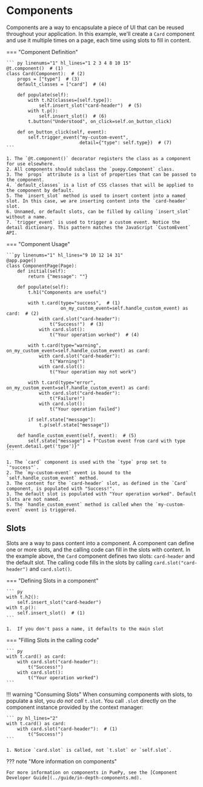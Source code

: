 # Components

Components are a way to encapsulate a piece of UI that can be reused throughout your application. In this example, we'll create a `Card` component and use it multiple times on a page, each time using slots to fill in content.

<puepy src="https://kkinder.pyscriptapps.com/puepy-tutorial/latest/tutorial/06_components/index.html" edit="https://pyscript.com/@kkinder/puepy-tutorial/latest" height="50em"/>

=== "Component Definition"

    ``` py linenums="1" hl_lines="1 2 3 4 8 10 15"
    @t.component()  # (1)
    class Card(Component):  # (2)
        props = ["type"]  # (3)
        default_classes = ["card"]  # (4)
    
        def populate(self):
            with t.h2(classes=[self.type]):
                self.insert_slot("card-header")  # (5)
            with t.p():
                self.insert_slot()  # (6)
            t.button("Understood", on_click=self.on_button_click)
    
        def on_button_click(self, event):
            self.trigger_event("my-custom-event", 
                               detail={"type": self.type})  # (7) 
    ```

    1. The `@t.component()` decorator registers the class as a component for use elsewhere.
    2. All components should subclass the `puepy.Component` class.
    3. The `props` attribute is a list of properties that can be passed to the component.
    4. `default_classes` is a list of CSS classes that will be applied to the component by default.
    5. The `insert_slot` method is used to insert content into a named slot. In this case, we are inserting content into the `card-header` slot.
    6. Unnamed, or default slots, can be filled by calling `insert_slot` without a name.
    7. `trigger_event` is used to trigger a custom event. Notice the detail dictionary. This pattern matches the JavaScript `CustomEvent` API.

=== "Component Usage"

    ```py linenums="1" hl_lines="9 10 12 14 31"
    @app.page()
    class ComponentPage(Page):
        def initial(self):
            return {"message": ""}
    
        def populate(self):
            t.h1("Components are useful")
    
            with t.card(type="success",  # (1)
                        on_my_custom_event=self.handle_custom_event) as card:  # (2)
                with card.slot("card-header"):
                    t("Success!")  # (3)
                with card.slot():
                    t("Your operation worked")  # (4)
    
            with t.card(type="warning", on_my_custom_event=self.handle_custom_event) as card:
                with card.slot("card-header"):
                    t("Warning!")
                with card.slot():
                    t("Your operation may not work")
    
            with t.card(type="error", on_my_custom_event=self.handle_custom_event) as card:
                with card.slot("card-header"):
                    t("Failure!")
                with card.slot():
                    t("Your operation failed")
    
            if self.state["message"]:
                t.p(self.state["message"])
    
        def handle_custom_event(self, event):  # (5)
            self.state["message"] = f"Custom event from card with type {event.detail.get('type')}"
    ```

    1. The `card` component is used with the `type` prop set to `"success"`.
    2. The `my-custom-event` event is bound to the `self.handle_custom_event` method.
    3. The content for the `card-header` slot, as defined in the `Card` component, is populated with "Success!".
    3. The default slot is populated with "Your operation worked". Default slots are not named.
    5. The `handle_custom_event` method is called when the `my-custom-event` event is triggered.

## Slots

Slots are a way to pass content into a component. A component can define one or more slots, and the calling code can fill in the slots with content. In the example above, the `Card` component defines two slots: `card-header` and the default slot. The calling code fills in the slots by calling `card.slot("card-header")` and `card.slot()`.

=== "Defining Slots in a component"
    
    ``` py
    with t.h2():
        self.insert_slot("card-header")
    with t.p():
        self.insert_slot()  # (1)
    ```

    1.  If you don't pass a name, it defaults to the main slot

=== "Filling Slots in the calling code"
        
    ``` py
    with t.card() as card:
        with card.slot("card-header"):
            t("Success!")
        with card.slot():
            t("Your operation worked")
    ```

!!! warning "Consuming Slots"
    When consuming components with slots, to populate a slot, you *do not call* `t.slot`. You
    call `.slot` directly on the component instance provided by the context manager:

    ``` py hl_lines="2"
    with t.card() as card:
        with card.slot("card-header"):  # (1)
            t("Success!")
    ```

    1. Notice `card.slot` is called, not `t.slot` or `self.slot`.

??? note "More information on components"

    For more information on components in PuePy, see the [Component Developer Guide](../guide/in-depth-components.md).
